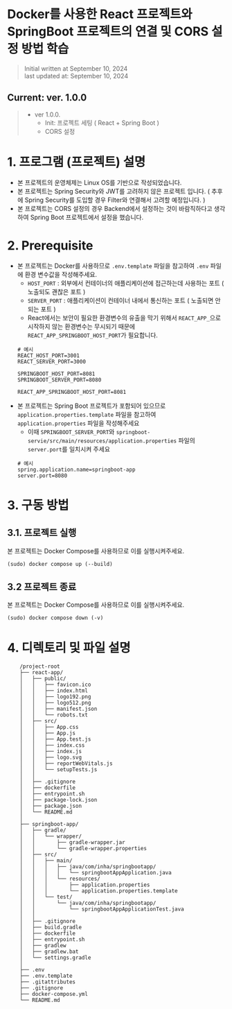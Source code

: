 # Docker를 사용한 React 프로젝트와 SpringBoot 프로젝트의 연결 및 CORS 설정 방법 학습

> Initial written at September 10, 2024 <br/>
> last updated at: September 10, 2024


## Current: ver. 1.0.0<br/>
>* ver 1.0.0.
>   * Init: 프로젝트 세팅 ( React + Spring Boot )
>   * CORS 설정

# 1. 프로그램 (프로젝트) 설명
- 본 프로젝트의 운영체제는 Linux OS를 기반으로 작성되었습니다.
- 본 프로젝트는 Spring Security와 JWT를 고려하지 않은 프로젝트 입니다. ( 추후에 Spring Security를 도입할 경우 Filter와 연결해서 고려할 예정입니다. )
- 본 프로젝트는 CORS 설정의 경우 Backend에서 설정하는 것이 바람직하다고 생각하여 Spring Boot 프로젝트에서 설정을 했습니다.

# 2. Prerequisite

- 본 프로젝트는 Docker를 사용하므로 `.env.template` 파일을 참고하여 `.env` 파일에 환경 변수값을 작성해주세요.
    - `HOST_PORT` : 외부에서 컨테이너의 애플리케이션에 접근하는데 사용하는 포트 ( 노출되도 괜찮은 포트 )
    - `SERVER_PORT` : 애플리케이션이 컨테이너 내에서 통신하는 포트 ( 노출되면 안되는 포트 )
    - React에서는 보안이 필요한 환경변수의 유출을 막기 위해서 `REACT_APP_`으로 시작하지 않는 환경변수는 무시되기 때문에 `REACT_APP_SPRINGBOOT_HOST_PORT`가 필요합니다.
    ```
    # 예시
    REACT_HOST_PORT=3001
    REACT_SERVER_PORT=3000

    SPRINGBOOT_HOST_PORT=8081
    SPRINGBOOT_SERVER_PORT=8080

    REACT_APP_SPRINGBOOT_HOST_PORT=8081
    ```
- 본 프로젝트는 Spring Boot 프로젝트가 포함되어 있으므로 `application.properties.template` 파일을 참고하여 `application.properties` 파일을 작성해주세요 
    - 이때 `SPRINGBOOT_SERVER_PORT`와 `springboot-servie/src/main/resources/application.properties` 파일의 `server.port`를 일치시켜 주세요
    ```
    # 예시
    spring.application.name=springboot-app
    server.port=8080
    ```

# 3. 구동 방법

## 3.1. 프로젝트 실행

본 프로젝트는 Docker Compose를 사용하므로 이를 실행시켜주세요.

```shell
(sudo) docker compose up (--build)
```

## 3.2 프로젝트 종료

본 프로젝트는 Docker Compose를 사용하므로 이를 실행시켜주세요.

```shell
(sudo) docker compose down (-v)
```

# 4. 디렉토리 및 파일 설명
```
    /project-root
    ├── react-app/
    │   ├── public/
    │   │   ├── favicon.ico
    │   │   ├── index.html
    │   │   ├── logo192.png
    │   │   ├── logo512.png
    │   │   ├── manifest.json
    │   │   └── robots.txt
    │   ├── src/
    │   │   ├── App.css
    │   │   ├── App.js
    │   │   ├── App.test.js
    │   │   ├── index.css
    │   │   ├── index.js
    │   │   ├── logo.svg
    │   │   ├── reportWebVitals.js
    │   │   └── setupTests.js
    │   │
    │   ├── .gitignore
    │   ├── dockerfile
    │   ├── entrypoint.sh
    │   ├── package-lock.json
    │   ├── package.json
    │   └── README.md
    │
    ├── springboot-app/
    │   ├── gradle/
    │   │   └── wrapper/
    │   │       ├── gradle-wrapper.jar
    │   │       └── gradle-wrapper.properties
    │   ├── src/
    │   │   ├── main/
    │   │   │   ├── java/com/inha/springbootapp/
    │   │   │   │   └── springbootAppApplication.java
    │   │   │   └── resources/
    │   │   │       ├── application.properties
    │   │   │       └── application.properties.template
    │   │   └── test/
    │   │       └── java/com/inha/springbootapp/
    │   │           └── springbootAppApplicationTest.java
    │   │
    │   ├── .gitignore
    │   ├── build.gradle
    │   ├── dockerfile
    │   ├── entrypoint.sh
    │   ├── gradlew
    │   ├── gradlew.bat
    │   └── settings.gradle
    │
    ├── .env
    ├── .env.template
    ├── .gitattributes
    ├── .gitignore
    ├── docker-compose.yml
    └── README.md
```
